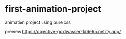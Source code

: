 # first-animation-project
animation project using pure css

preview https://objective-goldwasser-1d6e65.netlify.app/
